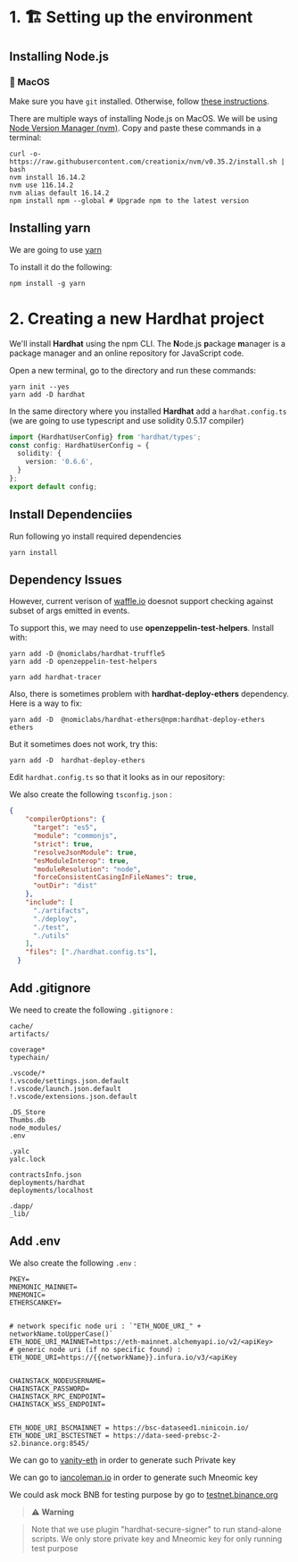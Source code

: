 # 1. 🏗  Setting up the environment

## Installing Node.js

### 📱 MacOS

Make sure you have `git` installed. Otherwise, follow [these instructions](https://www.atlassian.com/git/tutorials/install-git).

There are multiple ways of installing Node.js on MacOS. We will be using [Node Version Manager (nvm)](http://github.com/creationix/nvm). Copy and paste these commands in a terminal:

```
curl -o- https://raw.githubusercontent.com/creationix/nvm/v0.35.2/install.sh | bash
nvm install 16.14.2
nvm use 116.14.2
nvm alias default 16.14.2
npm install npm --global # Upgrade npm to the latest version
```

## Installing yarn

We are going to use [yarn](yarnpkg.com)

To install it do the following:

```
npm install -g yarn
```

# 2. Creating a new Hardhat project

We'll install **Hardhat** using the npm CLI. The **N**ode.js **p**ackage **m**anager is a package manager and an online repository for JavaScript code.

Open a new terminal, go to the directory and run these commands:

```
yarn init --yes
yarn add -D hardhat
```

In the same directory where you installed **Hardhat** add a `hardhat.config.ts` (we are going to use typescript and use solidity 0.5.17 compiler)

```typescript
import {HardhatUserConfig} from 'hardhat/types';
const config: HardhatUserConfig = {
  solidity: {
    version: '0.6.6',
  }
};
export default config;

```

## Install Dependenciies

Run following yo install required dependencies
```
yarn install
```

## Dependency Issues

However, current verison of [waffle.io](https://vanity-eth.tk/) doesnot support checking against subset of args emitted in events.

To support this, we may need to use **openzeppelin-test-helpers**. Install with:

```
yarn add -D @nomiclabs/hardhat-truffle5
yarn add -D openzeppelin-test-helpers
```

```
yarn add hardhat-tracer
```

Also, there is sometimes problem with  **hardhat-deploy-ethers** dependency. Here is a way to fix:
```
yarn add -D  @nomiclabs/hardhat-ethers@npm:hardhat-deploy-ethers ethers
```
But it sometimes does not work, try this:
```
yarn add -D  hardhat-deploy-ethers
```



Edit `hardhat.config.ts` so that it looks as in our repository:


We also create the following `tsconfig.json` :

```json
{
    "compilerOptions": {
      "target": "es5",
      "module": "commonjs",
      "strict": true,
      "resolveJsonModule": true,
      "esModuleInterop": true,
      "moduleResolution": "node",
      "forceConsistentCasingInFileNames": true,
      "outDir": "dist"
    },
    "include": [
      "./artifacts",
      "./deploy",
      "./test",
      "./utils"
    ],
    "files": ["./hardhat.config.ts"],
  }
```

## Add .gitignore

We need to create the following `.gitignore` :

```env
cache/
artifacts/

coverage*
typechain/

.vscode/*
!.vscode/settings.json.default
!.vscode/launch.json.default
!.vscode/extensions.json.default

.DS_Store
Thumbs.db
node_modules/
.env

.yalc
yalc.lock

contractsInfo.json
deployments/hardhat
deployments/localhost

.dapp/
_lib/
```

## Add .env

We also create the following `.env` :

```env
PKEY=
MNEMONIC_MAINNET=
MNEMONIC=
ETHERSCANKEY=


# network specific node uri : `"ETH_NODE_URI_" + networkName.toUpperCase()`
ETH_NODE_URI_MAINNET=https://eth-mainnet.alchemyapi.io/v2/<apiKey>
# generic node uri (if no specific found) :
ETH_NODE_URI=https://{{networkName}}.infura.io/v3/<apiKey


CHAINSTACK_NODEUSERNAME=
CHAINSTACK_PASSWORD=
CHAINSTACK_RPC_ENDPOINT=
CHAINSTACK_WSS_ENDPOINT=


ETH_NODE_URI_BSCMAINNET = https://bsc-dataseed1.ninicoin.io/
ETH_NODE_URI_BSCTESTNET = https://data-seed-prebsc-2-s2.binance.org:8545/
```

We can go to [vanity-eth](https://vanity-eth.tk/) in order to generate such Private key

We can go to [iancoleman.io](https://iancoleman.io/bip39/) in order to generate such Mneomic key


We could ask mock BNB for testing purpose by go to
[testnet.binance.org](https://testnet.binance.org/faucet-smart)

> :warning: **Warning**
>

> Note that we use plugin "hardhat-secure-signer" to run stand-alone scripts. We only store private key and Mneomic key for only running test purpose